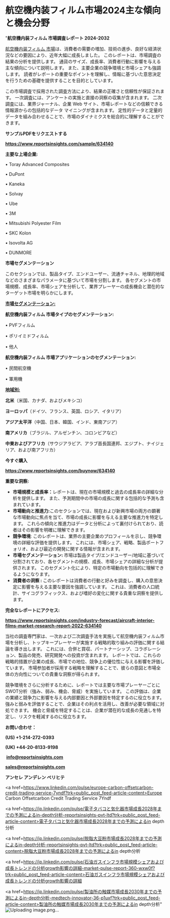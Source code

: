 # 航空機内装フィルム市場2024主な傾向と機会分野

"<strong>航空機内装フィルム 市場調査レポート 2024-2032</strong>

<a href=https://www.reportsinsights.com/sample/634140>航空機内装フィルム 市場</a>は、消費者の需要の増加、技術の進歩、良好な経済状況などの要因により、近年大幅に成長しました。 このレポートは、市場調査の結果の分析を提供します。 通貨のサイズ、成長率、消費者行動に影響を与える主な傾向について説明します。 また、主要企業の競争環境と市場シェアも強調します。 読者がレポートの重要なポイントを理解し、情報に基づいた意思決定を行うための基礎を提供することを目的としています。

この市場調査で採用された調査方法により、結果の正確さと信頼性が保証されます。 一次調査には、アンケートの実施と直接の洞察の収集が含まれます。 二次調査には、業界ジャーナル、企業 Web サイト、市場レポートなどの信頼できる情報源からの包括的なデータ マイニングが含まれます。 定性的データと定量的データを組み合わせることで、市場のダイナミクスを総合的に理解することができます。

<strong><b>サンプルPDFをリクエストする</b></strong>

<a href=https://www.reportsinsights.com/sample/634140><strong><u>https://www.reportsinsights.com/sample/634140</u></strong></a>

<strong>主要な上場企業:</strong>

• Toray Advanced Composites

• DuPont

• Kaneka

• Solvay

• Ube

• 3M

• Mitsubishi Polyester Film

• SKC Kolon

• Isovolta AG

• DUNMORE

<strong>市場セグメンテーション</strong>

このセクションでは、製品タイプ、エンドユーザー、流通チャネル、地理的地域などのさまざまなパラメータに基づいて市場を分割します。 各セグメントの市場規模、成長率、市場シェアを分析して、業界プレーヤーの成長機会と潜在的なターゲット市場を明らかにします。

<strong><u>市場セグメンテーション</u></strong><strong><u>:</u></strong>

<strong>航空機内装フィルム 市場タイプのセグメンテーション:</strong>

• PVFフィルム

• ポリイミドフィルム

• 他人

<strong>航空機内装フィルム 市場アプリケーションのセグメンテーション:</strong>

• 民間航空機

• 軍用機

<strong><u>地域別</u></strong><strong><u>:</u></strong>

<strong>北米</strong>（米国、カナダ、およびメキシコ）

<strong>ヨーロッパ</strong>（ドイツ、フランス、英国、ロシア、イタリア）

<strong>アジア太平洋</strong>（中国、日本、韓国、インド、東南アジア）

<strong>南アメリカ</strong>（ブラジル、アルゼンチン、コロンビアなど）

<strong>中東およびアフリカ</strong>（サウジアラビア、アラブ首長国連邦、エジプト、ナイジェリア、および南アフリカ）

<strong>今すぐ購入</strong>

<a href=https://www.reportsinsights.com/buynow/634140><strong><u>https://www.reportsinsights.com/buynow/634140</u></strong></a>

<strong>重要な洞察:</strong>
<ul>
  <li><strong>市場規模と成長率：</strong>レポートは、現在の市場規模と過去の成長率の詳細な分析を提供します。 また、予測期間中の市場の成長に関する包括的な予測も含まれています。</li>
  <li><strong>市場動向と推進力:</strong>このセクションでは、現在および新興市場の両方の顕著な市場動向に焦点を当て、市場の成長に影響を与える主要な推進力を特定します。 これらの傾向と推進力はデータと分析によって裏付けられており、読者はその影響を明確に理解できます。</li>
  <li><strong>競争環境</strong>: このレポートは、業界の主要企業のプロフィールを示し、競争環境の詳細な評価を提供します。 これには、市場シェア、戦略、製品ポートフォリオ、および最近の開発に関する情報が含まれます。</li>
  <li><strong>市場セグメンテーション: </strong>市場は製品タイプ/エンドユーザー/地域に基づいて分割されており、各セグメントの規模、成長、市場シェアの詳細な分析が提供されます。 このセグメント化により、特定の市場動向を包括的に理解できるようになります。</li>
  <li><strong>消費者の洞察 : </strong>このレポートは消費者の行動と好みを調査し、購入の意思決定に影響を与える主要な要因を強調しています。 これは、消費者の人口統計、サイコグラフィックス、および嗜好の変化に関する貴重な洞察を提供します。</li>
</ul>
<strong>完全なレポートにアクセス:</strong>

<a href=https://www.reportsinsights.com/industry-forecast/aircraft-interior-films-market-research-report-2022-634140><strong><u><b>https://www.reportsinsights.com/industry-forecast/aircraft-interior-films-market-research-report-2022-634140</b></u></strong></a>

当社の調査専門家は、一次および二次調査手法を実施して航空機内装フィルム市場を分析し、トップキープレーヤーが実施する戦略的取り組みの評価に関する結論を導き出します。 これには、合併と買収、パートナーシップ、コラボレーション、製品の発売、研究開発への投資が含まれます。 レポートでは、これらの戦略的措置が企業の成長、市場での地位、競争上の優位性に与える影響を評価しています。 市場参加者が採用する戦略を理解することで、彼らの意図と市場全体の方向性についての貴重な洞察が得られます。

競争環境をさらに分析するために、レポートでは主要な市場プレーヤーごとにSWOT分析（強み、弱み、機会、脅威）を実施しています。 この評価は、企業の業績と競争力に影響を与える内部要因と外部要因を特定するのに役立ちます。 強みと弱みを評価することで、企業はその利点を活用し、改善が必要な領域に対処できます。 機会と脅威を特定することは、企業が潜在的な成長の見通しを特定し、リスクを軽減するのに役立ちます。

<strong>お問い合わせ：</strong>

<strong>(US) +1-214-272-0393</strong>

<strong>(UK) +44-20-8133-9198</strong>

<strong> </strong><a href=info@reportsinsights.com><strong><u>info@reportsinsights.com</u></strong></a>

<a href=sales@reportsinsights.com><strong><u>sales@reportsinsights.com</u></strong></a>

<strong>アンセレ アンデレン ベリヒテ</strong>

<a href=https://www.linkedin.com/pulse/europe-carbon-offsetcarbon-credit-trading-service-7yndf?trk=public_post_feed-article-content>Europe Carbon Offsetcarbon Credit Trading Service 7Yndf</a>

<a href=https://jp.linkedin.com/pulse/電子タバコと気化器市場成長2028年までの予測によるin-depth分析-reportsinsights-pvt-ltd?trk=public_post_feed-article-content>電子タバコと気化器市場成長2028年までの予測によるin depth分析</a>

<a href=https://jp.linkedin.com/pulse/脱脂大豆粉市場成長2028年までの予測によるin-depth分析-reportsinsights-pvt-ltd?trk=public_post_feed-article-content>脱脂大豆粉市場成長2028年までの予測によるin depth分析</a>

<a href=https://jp.linkedin.com/pulse/石油ガスインフラ市場規模シェアおよび成長トレンドの分析growth影響の詳細-market-pulse-report-360-wxw0f?trk=public_post_feed-article-content>石油ガスインフラ市場規模シェアおよび成長トレンドの分析growth影響の詳細</a>

<a href=https://jp.linkedin.com/pulse/製油所の触媒市場成長2030年までの予測によるin-depth分析-medtech-innovator-36-p1uxf?trk=public_post_feed-article-content>製油所の触媒市場成長2030年までの予測によるin depth分析</a>"
![Uploading image.png…]()
